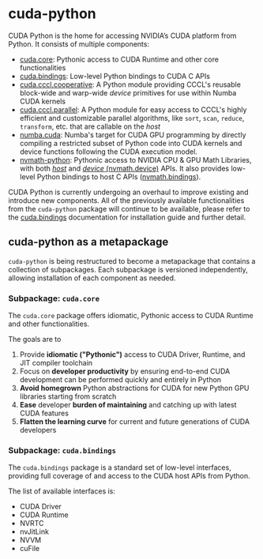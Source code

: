 # cuda-python

CUDA Python is the home for accessing NVIDIA’s CUDA platform from Python. It consists of multiple components:

* [cuda.core](https://nvidia.github.io/cuda-python/cuda-core/latest): Pythonic access to CUDA Runtime and other core functionalities
* [cuda.bindings](https://nvidia.github.io/cuda-python/cuda-bindings/latest): Low-level Python bindings to CUDA C APIs
* [cuda.cccl.cooperative](https://nvidia.github.io/cccl/python/cooperative): A Python module providing CCCL's reusable block-wide and warp-wide *device* primitives for use within Numba CUDA kernels
* [cuda.cccl.parallel](https://nvidia.github.io/cccl/python/parallel): A Python module for easy access to CCCL's highly efficient and customizable parallel algorithms, like `sort`, `scan`, `reduce`, `transform`, etc. that are callable on the *host*
* [numba.cuda](https://nvidia.github.io/numba-cuda/): Numba's target for CUDA GPU programming by directly compiling a restricted subset of Python code into CUDA kernels and device functions following the CUDA execution model.
* [nvmath-python](https://docs.nvidia.com/cuda/nvmath-python/latest): Pythonic access to NVIDIA CPU & GPU Math Libraries, with both [*host*](https://docs.nvidia.com/cuda/nvmath-python/latest/overview.html#host-apis) and [*device* (nvmath.device)](https://docs.nvidia.com/cuda/nvmath-python/latest/overview.html#device-apis) APIs. It also provides low-level Python bindings to host C APIs ([nvmath.bindings](https://docs.nvidia.com/cuda/nvmath-python/latest/bindings/index.html)).

CUDA Python is currently undergoing an overhaul to improve existing and introduce new components. All of the previously available functionalities from the `cuda-python` package will continue to be available, please refer to the [cuda.bindings](https://nvidia.github.io/cuda-python/cuda-bindings/latest) documentation for installation guide and further detail.

## cuda-python as a metapackage

`cuda-python` is being restructured to become a metapackage that contains a collection of subpackages. Each subpackage is versioned independently, allowing installation of each component as needed.

### Subpackage: `cuda.core`

The `cuda.core` package offers idiomatic, Pythonic access to CUDA Runtime and other functionalities.

The goals are to

1. Provide **idiomatic ("Pythonic")** access to CUDA Driver, Runtime, and JIT compiler toolchain
2. Focus on **developer productivity** by ensuring end-to-end CUDA development can be performed quickly and entirely in Python
3. **Avoid homegrown** Python abstractions for CUDA for new Python GPU libraries starting from scratch
4. **Ease** developer **burden of maintaining** and catching up with latest CUDA features
5. **Flatten the learning curve** for current and future generations of CUDA developers

### Subpackage: `cuda.bindings`

The `cuda.bindings` package is a standard set of low-level interfaces, providing full coverage of and access to the CUDA host APIs from Python.

The list of available interfaces is:

* CUDA Driver
* CUDA Runtime
* NVRTC
* nvJitLink
* NVVM
* cuFile
